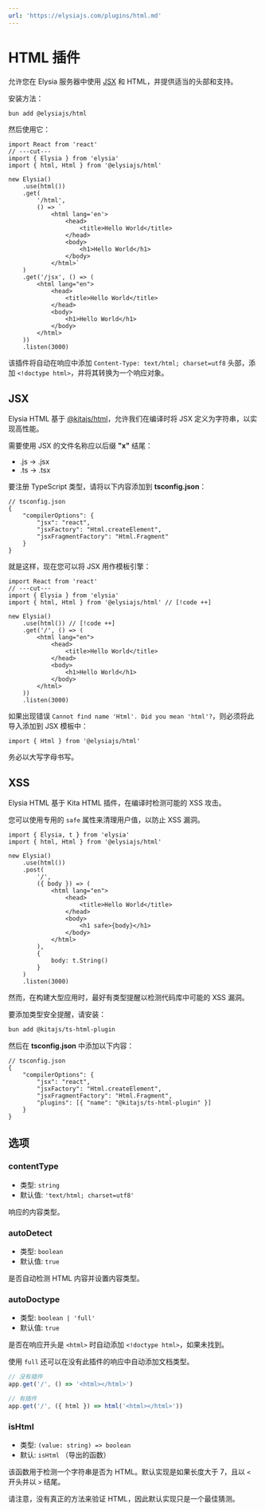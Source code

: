 ```yaml
---
url: 'https://elysiajs.com/plugins/html.md'
---
```


# HTML 插件

允许您在 Elysia 服务器中使用 [JSX](#jsx) 和 HTML，并提供适当的头部和支持。

安装方法：

```bash
bun add @elysiajs/html
```

然后使用它：

```tsx twoslash
import React from 'react'
// ---cut---
import { Elysia } from 'elysia'
import { html, Html } from '@elysiajs/html'

new Elysia()
	.use(html())
	.get(
		'/html',
		() => `
            <html lang='en'>
                <head>
                    <title>Hello World</title>
                </head>
                <body>
                    <h1>Hello World</h1>
                </body>
            </html>`
	)
	.get('/jsx', () => (
		<html lang="en">
			<head>
				<title>Hello World</title>
			</head>
			<body>
				<h1>Hello World</h1>
			</body>
		</html>
	))
	.listen(3000)
```

该插件将自动在响应中添加 `Content-Type: text/html; charset=utf8` 头部，添加 `<!doctype html>`，并将其转换为一个响应对象。

## JSX

Elysia HTML 基于 [@kitajs/html](https://github.com/kitajs/html)，允许我们在编译时将 JSX 定义为字符串，以实现高性能。

需要使用 JSX 的文件名称应以后缀 **"x"** 结尾：

* .js -> .jsx
* .ts -> .tsx

要注册 TypeScript 类型，请将以下内容添加到 **tsconfig.json**：

```jsonc
// tsconfig.json
{
	"compilerOptions": {
		"jsx": "react",
		"jsxFactory": "Html.createElement",
		"jsxFragmentFactory": "Html.Fragment"
	}
}
```

就是这样，现在您可以将 JSX 用作模板引擎：

```tsx twoslash
import React from 'react'
// ---cut---
import { Elysia } from 'elysia'
import { html, Html } from '@elysiajs/html' // [!code ++]

new Elysia()
	.use(html()) // [!code ++]
	.get('/', () => (
		<html lang="en">
			<head>
				<title>Hello World</title>
			</head>
			<body>
				<h1>Hello World</h1>
			</body>
		</html>
	))
	.listen(3000)
```

如果出现错误 `Cannot find name 'Html'. Did you mean 'html'?`，则必须将此导入添加到 JSX 模板中：

```tsx
import { Html } from '@elysiajs/html'
```

务必以大写字母书写。

## XSS

Elysia HTML 基于 Kita HTML 插件，在编译时检测可能的 XSS 攻击。

您可以使用专用的 `safe` 属性来清理用户值，以防止 XSS 漏洞。

```tsx
import { Elysia, t } from 'elysia'
import { html, Html } from '@elysiajs/html'

new Elysia()
	.use(html())
	.post(
		'/',
		({ body }) => (
			<html lang="en">
				<head>
					<title>Hello World</title>
				</head>
				<body>
					<h1 safe>{body}</h1>
				</body>
			</html>
		),
		{
			body: t.String()
		}
	)
	.listen(3000)
```

然而，在构建大型应用时，最好有类型提醒以检测代码库中可能的 XSS 漏洞。

要添加类型安全提醒，请安装：

```sh
bun add @kitajs/ts-html-plugin
```

然后在 **tsconfig.json** 中添加以下内容：

```jsonc
// tsconfig.json
{
	"compilerOptions": {
		"jsx": "react",
		"jsxFactory": "Html.createElement",
		"jsxFragmentFactory": "Html.Fragment",
		"plugins": [{ "name": "@kitajs/ts-html-plugin" }]
	}
}
```

## 选项

### contentType

* 类型: `string`
* 默认值: `'text/html; charset=utf8'`

响应的内容类型。

### autoDetect

* 类型: `boolean`
* 默认值: `true`

是否自动检测 HTML 内容并设置内容类型。

### autoDoctype

* 类型: `boolean | 'full'`
* 默认值: `true`

是否在响应开头是 `<html>` 时自动添加 `<!doctype html>`，如果未找到。

使用 `full` 还可以在没有此插件的响应中自动添加文档类型。

```ts
// 没有插件
app.get('/', () => '<html></html>')

// 有插件
app.get('/', ({ html }) => html('<html></html>'))
```

### isHtml

* 类型: `(value: string) => boolean`
* 默认: `isHtml` （导出的函数）

该函数用于检测一个字符串是否为 HTML。默认实现是如果长度大于 7，且以 `<` 开头并以 `>` 结尾。

请注意，没有真正的方法来验证 HTML，因此默认实现只是一个最佳猜测。
